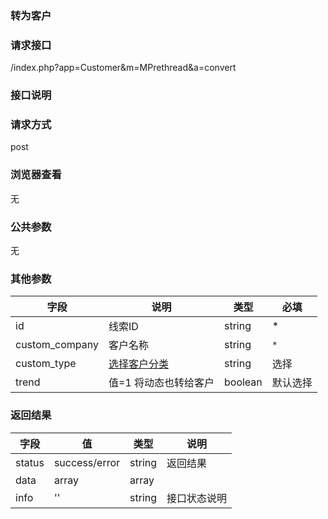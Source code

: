 ### **转为客户**
### **请求接口**
/index.php?app=Customer&m=MPrethread&a=convert

### **接口说明**

### **请求方式**
post

### **浏览器查看**
无

### **公共参数** 
无

### **其他参数**
|字段       |说明            |类型    |必填           |
| --------- |--------      |--------|--------       |
|id         |线索ID|string|    *|
|custom_company     |客户名称 | string | `*`         |
|custom_type |[选择客户分类](http://192.168.1.240/ranmufei/apps/wikis/pre_custom_type_list)|string  | 选择 | * |
|trend  | 值=1 将动态也转给客户 | boolean | 默认选择 |


### **返回结果**
|字段       |值             |类型    |说明           |
| --------- |--------      |--------|--------       |
|status     |success/error |string |返回结果         |
|data       |array         |array  | |
|info       | '' | string | 接口状态说明  |

